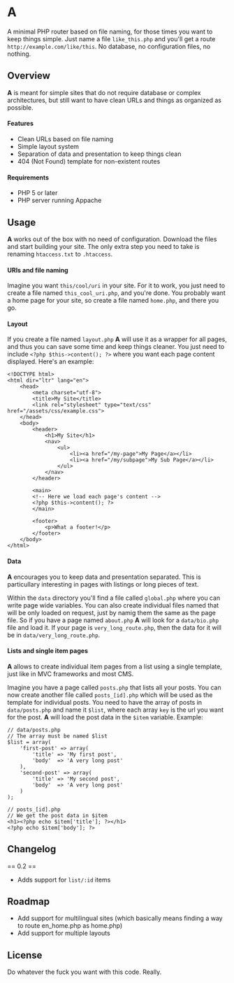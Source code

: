# A
A minimal PHP router based on file naming, for those times you want to keep things simple. Just name a file `like_this.php` and you'll get a route `http://example.com/like/this`. No database, no configuration files, no nothing.

## Overview
**A** is meant for simple sites that do not require database or complex architectures, but still want to have clean URLs and things as organized as possible. 

#### Features
- Clean URLs based on file naming
- Simple layout system
- Separation of data and presentation to keep things clean
- 404 (Not Found) template for non-existent routes

#### Requirements
- PHP 5 or later
- PHP server running Appache

## Usage
**A** works out of the box with no need of configuration. Download the files and start building your site. The only extra step you need to take is renaming `htaccess.txt` to `.htaccess`.

#### URIs and file naming
Imagine you want `this/cool/uri` in your site. For it to work, you just need to create a file named `this_cool_uri.php`, and you're done. You probably want a home page for your site, so create a file named `home.php`, and there you go.

#### Layout
If you create a file named `layout.php` **A** will use it as a wrapper for all pages, and thus you can save some time and keep things cleaner. You just need to include `<?php $this->content(); ?>` where you want each page content displayed. Here's an example:

```
<!DOCTYPE html>
<html dir="ltr" lang="en">
	<head>
		<meta charset="utf-8">
		<title>My Site</title>
		<link rel="stylesheet" type="text/css" href="/assets/css/example.css">
	</head>
	<body>
		<header>
			<h1>My Site</h1>
			<nav>
				<ul>
					<li><a href="/my-page">My Page</a></li>
					<li><a href="/my/subpage">My Sub Page</a></li>
				</ul>
			</nav>
		</header>
		
		<main>
		<!-- Here we load each page's content -->
		<?php $this->content(); ?>
		</main>
		
		<footer>
			<p>What a footer!</p>
		</footer>
	</body>
</html>
```

#### Data
**A** encourages you to keep data and presentation separated. This is particullary interesting in pages with listings or long pieces of text.

Within the `data` directory you'll find a file called `global.php` where you can write page wide variables. You can also create individual files named that will be only loaded on request, just by namig them the same as the page file. So if you have a page named `about.php` **A** will look for a `data/bio.php` file and load it. If your page is `very_long_route.php`, then the data for it will be in `data/very_long_route.php`.

#### Lists and single item pages
**A** allows to create individual item pages from a list using a single template, just like in MVC frameworks and most CMS. 

Imagine you have a page called `posts.php` that lists all your posts. You can now create another file called `posts_[id].php` which will be used as the template for individual posts. You need to have the array of posts in `data/posts.php` and name it `$list`, where each array `key` is the url you want for the post. **A** will load the post data in the `$item` variable. Example:

```
// data/posts.php
// The array must be named $list
$list = array(
	'first-post' => array(
		'title' => 'My first post',
		'body'	=> 'A very long post'
	),
	'second-post' => array(
		'title' => 'My second post',
		'body'	=> 'A very long post'
	)
);

// posts_[id].php
// We get the post data in $item
<h1><?php echo $item['title']; ?></h1>
<?php echo $item['body']; ?>
```

## Changelog
== 0.2 ==
- Adds support for `list/:id` items

## Roadmap
- Add support for multilingual sites (which basically means finding a way to route en_home.php as home.php)
- Add support for multiple layouts

## License
Do whatever the fuck you want with this code. Really. 
